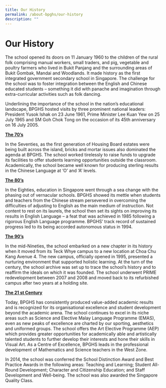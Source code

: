 ```yaml
---
title: Our History
permalink: /about-bpghs/our-history
description: ""
---
```

# Our History

The school opened its doors on 11 January 1960 to the children of the rural folk comprising manual workers, small traders, and pig, vegetable and poultry farmers who lived in Bukit Panjang and the surrounding areas of Bukit Gombak, Mandai and Woodlands. It made history as the first integrated government secondary school in Singapore. The challenge for the school was to foster integration between the English and Chinese educated students – something it did with panache and imagination through extra-curricular activities such as folk dancing.

Underlining the importance of the school in the nation’s educational landscape, BPGHS hosted visits by three prominent national leaders: President Yusok Ishak on 23 June 1961, Prime Minister Lee Kuan Yew on 25 July 1965 and SM Goh Chok Tong on the occasion of its 45th anniversary on 16 July 2005.

<strong><u>The 70’s</u></strong>

In the Seventies, as the first generation of Housing Board estates were being built across the island, bricks and mortar issues also dominated the agenda at BPGHS. The school worked tirelessly to raise funds to upgrade its facilities to offer students learning opportunities outside the classroom. Academically, the school became well known for producing sterling results in the Chinese Language at ‘O’ and ‘A’ levels.

<strong><u>The 80’s</u></strong>

In the Eighties, education in Singapore went through a sea change with the phasing out of vernacular schools. BPGHS showed its mettle when students and teachers from the Chinese stream persevered in overcoming the difficulties of adjusting to English as the main medium of instruction. Not content to rest on its laurels, the school then set its sights on improving its results in English Language – a feat that was achieved in 1985 following a rigorous English Language programme. BPGHS’ track record of sustained progress led to its being accorded autonomous status in 1994.

<strong><u>The 90’s</u></strong>

In the mid-Nineties, the school embarked on a new chapter in its history when it moved from its Teck Whye campus to a new location at Choa Chu Kang Avenue 4. The new campus, officially opened in 1995, presented a nurturing environment that supported holistic learning. At the turn of the century, the school archive was set up to trace the school’s history and to reaffirm the ideals on which it was founded. The school underwent PRIME redevelopment between 2007 and 2008 and moved back to its refurbished campus after two years at a holding site.

<strong><u>The 21 st Century</u></strong>

Today, BPGHS has consistently produced value-added academic results and is recognized for its organisational excellence and student development beyond the academic arena. The school continues to excel in its niche areas such as Science and Elective Malay Language Programme (EMAS), even as new peaks of excellence are charted by our sporting, aesthetics and uniformed groups. The school offers the Art Elective Programme (AEP) which provides greater opportunities for academically able and artistically talented students to further develop their interests and hone their skills in Visual Art. As a Centre of Excellence, BPGHS leads in the professional development of Mathematics and Science teachers in the West Zone.

In 2014, the school was conferred the School Distinction Award and Best Practice Awards in the following areas: Teaching and Learning; Student All-Round Development; Character and Citizenship Education; and Staff Development and Well-being. The school was also awarded the Singapore Quality Class.